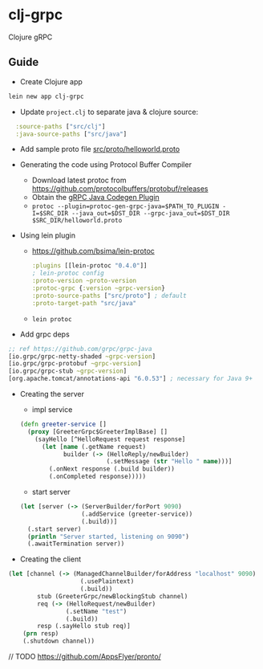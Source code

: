 # clj-grpc

Clojure gRPC

## Guide

- Create Clojure app
```sh
lein new app clj-grpc
```

- Update `project.clj` to separate java & clojure source:
```clj
  :source-paths ["src/clj"]
  :java-source-paths ["src/java"]
```

- Add sample proto file [src/proto/helloworld.proto](src/proto/helloworld.proto)

- Generating the code using Protocol Buffer Compiler
  - Download latest protoc from https://github.com/protocolbuffers/protobuf/releases
  - Obtain the [gRPC Java Codegen Plugin](https://github.com/grpc/grpc-java/tree/master/compiler)
  - `protoc --plugin=protoc-gen-grpc-java=$PATH_TO_PLUGIN -I=$SRC_DIR
    --java_out=$DST_DIR --grpc-java_out=$DST_DIR $SRC_DIR/helloworld.proto`

- Using lein plugin
  - https://github.com/bsima/lein-protoc
    ```clj
    :plugins [[lein-protoc "0.4.0"]]
    ; lein-protoc config
    :proto-version ~proto-version
    :protoc-grpc {:version ~grpc-version}
    :proto-source-paths ["src/proto"] ; default
    :proto-target-path "src/java"
    ```
  - `lein protoc`

- Add grpc deps
```clj
;; ref https://github.com/grpc/grpc-java
[io.grpc/grpc-netty-shaded ~grpc-version]
[io.grpc/grpc-protobuf ~grpc-version]
[io.grpc/grpc-stub ~grpc-version]
[org.apache.tomcat/annotations-api "6.0.53"] ; necessary for Java 9+
```

- Creating the server
  - impl service
  ```clj
  (defn greeter-service []
    (proxy [GreeterGrpc$GreeterImplBase] []
      (sayHello [^HelloRequest request response]
        (let [name (.getName request)
              builder (-> (HelloReply/newBuilder)
                          (.setMessage (str "Hello " name)))]
          (.onNext response (.build builder))
          (.onCompleted response)))))
  ```
  - start server
  ```clj
  (let [server (-> (ServerBuilder/forPort 9090)
                   (.addService (greeter-service))
                   (.build))]
    (.start server)
    (println "Server started, listening on 9090")
    (.awaitTermination server))
  ```
  
- Creating the client
```clj
(let [channel (-> (ManagedChannelBuilder/forAddress "localhost" 9090)
                    (.usePlaintext)
                    (.build))
        stub (GreeterGrpc/newBlockingStub channel)
        req (-> (HelloRequest/newBuilder)
                (.setName "test")
                (.build))
        resp (.sayHello stub req)]
    (prn resp)
    (.shutdown channel))
```
// TODO https://github.com/AppsFlyer/pronto/